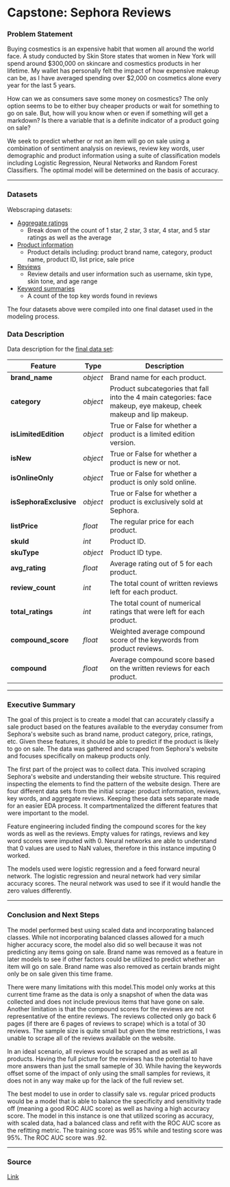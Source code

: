 
# Capstone: Sephora Reviews 

### Problem Statement

Buying cosmestics is an expensive habit that women all around the world face. A study conducted by Skin Store states that women in New York will spend around $300,000 on skincare and cosmestics products in her lifetime. My wallet has personally felt the impact of how expensive makeup can be, as I have averaged spending over $2,000 on cosmetics alone every year for the last 5 years. 

How can we as consumers save some money on cosmestics? The only option seems to be to either buy cheaper products or wait for something to go on sale. But, how will you know when or even if something will get a markdown? Is there a variable that is a definite indicator of a product going on sale?  

We seek to predict whether or not an item will go on sale using a combination of sentiment analysis on reviews, review key words, user demographic and product information using a suite of classification models including Logistic Regression, Neural Networks and Random Forest Classifiers. The optimal model will be determined on the basis of accuracy. 

---

### Datasets

Webscraping datasets:

- [Aggregate ratings](./datasets_clean/df_ratings_clean.csv)
    - Break down of the count of 1 star, 2 star, 3 star, 4 star, and 5 star ratings as well as the average 
- [Product information](./datasets_clean/df_products_clean.csv) 
    - Product details including: product brand name, category, product name, product ID, list price, sale price 
- [Reviews](./datasets_clean/df_reviews_clean.csv) 
    - Review details and user information such as username, skin type, skin tone, and age range 
- [Keyword summaries](./datasets_clean/df_summaries_clean.csv)
    - A count of the top key words found in reviews 

The four datasets above were compiled into one final dataset used in the modeling process. 


### Data Description

Data description for the [final data set](./datasets_clean/final_dataset.csv): 

|Feature|Type|Description|
|---|---|---|
|**brand_name**|*object*|Brand name for each product.| 
|**category**|*object*|Product subcategories that fall into the 4 main categories: face makeup, eye makeup, cheek makeup and lip makeup.|
|**isLimitedEdition**|*object*|True or False for whether a product is a limited edition version.|
|**isNew**|*object*|True or False for whether a product is new or not.|
|**isOnlineOnly**|*object*|True or False for whether a product is only sold online.|
|**isSephoraExclusive**|*object*|True or False for whether a product is exclusively sold at Sephora.|
|**listPrice**|*float*|The regular price for each product.|
|**skuId**|*int*|Product ID.|
|**skuType**|*object*|Product ID type.|
|**avg_rating**|*float*|Average rating out of 5 for each product.|
|**review_count**|*int*|The total count of written reviews left for each product.|
|**total_ratings**|*int*|The total count of numerical ratings that were left for each product.|
|**compound_score**|*float*|Weighted average compound score of the keywords from product reviews.|
|**compound**|*float*|Average compound score based on the written reviews for each product.|

---

### Executive Summary

The goal of this project is to create a model that can accurately classify a sale product based on the features available to the everyday consumer from Sephora's website such as brand name, product category, price, ratings, etc. Given these features, it should be able to predict if the product is likely to go on sale. The data was gathered and scraped from Sephora's website and focuses specifically on makeup products only. 

The first part of the project was to collect data. This involved scraping Sephora's website and understanding their website structure. This required inspecting the elements to find the pattern of the website design. There are four different data sets from the initial scrape: product information, reviews, key words, and aggregate reviews. Keeping these data sets separate made for an easier EDA process. It compartmentalized the different features that were important to the model.

Feature engineering included finding the compound scores for the key words as well as the reviews. Empty values for ratings, reviews and key word scores were imputed with 0. Neural networks are able to understand that 0 values are used to NaN values, therefore in this instance imputing 0 worked. 

The models used were logistic regression and a feed forward neural network. The logistic regression and neural network had very similar accuracy scores. The neural network was used to see if it would handle the zero values differently. 

---

### Conclusion and Next Steps 

The model performed best using scaled data and incorporating balanced classes. While not incorporating balanced classes allowed for a much higher accuracy score, the model also did so well because it was not predicting any items going on sale. Brand name was removed as a feature in later models to see if other factors could be utilized to predict whether an item will go on sale. Brand name was also removed as certain brands might only be on sale given this time frame.  

There were many limitations with this model.This model only works at this current time frame as the data is only a snapshot of when the data was collected and does not include previous items that have gone on sale. Another limitation is that the compound scores for the reviews are not representative of the entire reviews. The reviews collected only go back 6 pages (if there are 6 pages of reviews to scrape) which is a total of 30 reviews. The sample size is quite small but given the time restrictions, I was unable to scrape all of the reviews available on the website. 

In an ideal scenario, all reviews would be scraped and as well as all products. Having the full picture for the reviews has the potential to have more answers than just the small sameple of 30. While having the keywords offset some of the impact of only using the small samples for reviews, it does not in any way make up for the lack of the full review set.

The best model to use in order to classify sale vs. regular priced products would be a model that is able to balance the specificity and sensitivity trade off (meaning a good ROC AUC score) as well as having a high accuracy score. The model in this instance is one that utilized scoring as accuracy, with scaled data, had a balanced class and refit with the ROC AUC score as the refitting metric. The training score was 95% while and testing score was 95%. The ROC AUC score was .92.

---

### Source
[Link](https://www.skinstore.com/blog/skincare/womens-face-worth-survey-2017/) 